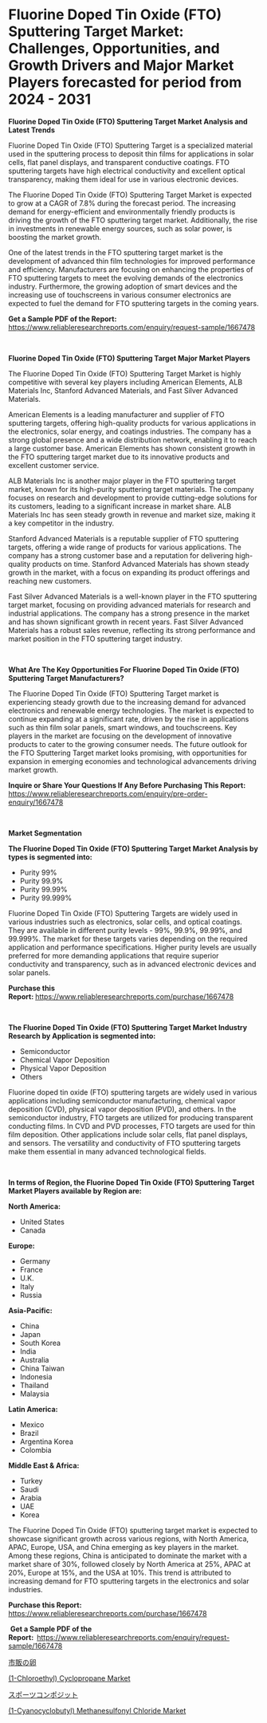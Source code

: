 <p><h1>Fluorine Doped Tin Oxide (FTO) Sputtering Target Market: Challenges, Opportunities, and Growth Drivers and Major Market Players forecasted for period from 2024 - 2031</h1></p><p><strong>Fluorine Doped Tin Oxide (FTO) Sputtering Target Market Analysis and Latest Trends</strong></p>
<p><p>Fluorine Doped Tin Oxide (FTO) Sputtering Target is a specialized material used in the sputtering process to deposit thin films for applications in solar cells, flat panel displays, and transparent conductive coatings. FTO sputtering targets have high electrical conductivity and excellent optical transparency, making them ideal for use in various electronic devices.</p><p>The Fluorine Doped Tin Oxide (FTO) Sputtering Target Market is expected to grow at a CAGR of 7.8% during the forecast period. The increasing demand for energy-efficient and environmentally friendly products is driving the growth of the FTO sputtering target market. Additionally, the rise in investments in renewable energy sources, such as solar power, is boosting the market growth.</p><p>One of the latest trends in the FTO sputtering target market is the development of advanced thin film technologies for improved performance and efficiency. Manufacturers are focusing on enhancing the properties of FTO sputtering targets to meet the evolving demands of the electronics industry. Furthermore, the growing adoption of smart devices and the increasing use of touchscreens in various consumer electronics are expected to fuel the demand for FTO sputtering targets in the coming years.</p></p>
<p><strong>Get a Sample PDF of the Report:&nbsp;</strong> <a href="https://www.reliableresearchreports.com/enquiry/request-sample/1667478">https://www.reliableresearchreports.com/enquiry/request-sample/1667478</a></p>
<p>&nbsp;</p>
<p><strong>Fluorine Doped Tin Oxide (FTO) Sputtering Target Major Market Players</strong></p>
<p><p>The Fluorine Doped Tin Oxide (FTO) Sputtering Target Market is highly competitive with several key players including American Elements, ALB Materials Inc, Stanford Advanced Materials, and Fast Silver Advanced Materials.</p><p>American Elements is a leading manufacturer and supplier of FTO sputtering targets, offering high-quality products for various applications in the electronics, solar energy, and coatings industries. The company has a strong global presence and a wide distribution network, enabling it to reach a large customer base. American Elements has shown consistent growth in the FTO sputtering target market due to its innovative products and excellent customer service.</p><p>ALB Materials Inc is another major player in the FTO sputtering target market, known for its high-purity sputtering target materials. The company focuses on research and development to provide cutting-edge solutions for its customers, leading to a significant increase in market share. ALB Materials Inc has seen steady growth in revenue and market size, making it a key competitor in the industry.</p><p>Stanford Advanced Materials is a reputable supplier of FTO sputtering targets, offering a wide range of products for various applications. The company has a strong customer base and a reputation for delivering high-quality products on time. Stanford Advanced Materials has shown steady growth in the market, with a focus on expanding its product offerings and reaching new customers.</p><p>Fast Silver Advanced Materials is a well-known player in the FTO sputtering target market, focusing on providing advanced materials for research and industrial applications. The company has a strong presence in the market and has shown significant growth in recent years. Fast Silver Advanced Materials has a robust sales revenue, reflecting its strong performance and market position in the FTO sputtering target industry.</p></p>
<p>&nbsp;</p>
<p><strong>What Are The Key Opportunities For Fluorine Doped Tin Oxide (FTO) Sputtering Target Manufacturers?</strong></p>
<p><p>The Fluorine Doped Tin Oxide (FTO) Sputtering Target market is experiencing steady growth due to the increasing demand for advanced electronics and renewable energy technologies. The market is expected to continue expanding at a significant rate, driven by the rise in applications such as thin film solar panels, smart windows, and touchscreens. Key players in the market are focusing on the development of innovative products to cater to the growing consumer needs. The future outlook for the FTO Sputtering Target market looks promising, with opportunities for expansion in emerging economies and technological advancements driving market growth.</p></p>
<p><strong>Inquire or Share Your Questions If Any Before Purchasing This Report:</strong> <a href="https://www.reliableresearchreports.com/enquiry/pre-order-enquiry/1667478">https://www.reliableresearchreports.com/enquiry/pre-order-enquiry/1667478</a></p>
<p>&nbsp;</p>
<p><strong>Market Segmentation</strong></p>
<p><strong>The Fluorine Doped Tin Oxide (FTO) Sputtering Target Market Analysis by types is segmented into:</strong></p>
<p><ul><li>Purity 99%</li><li>Purity 99.9%</li><li>Purity 99.99%</li><li>Purity 99.999%</li></ul></p>
<p><p>Fluorine Doped Tin Oxide (FTO) Sputtering Targets are widely used in various industries such as electronics, solar cells, and optical coatings. They are available in different purity levels - 99%, 99.9%, 99.99%, and 99.999%. The market for these targets varies depending on the required application and performance specifications. Higher purity levels are usually preferred for more demanding applications that require superior conductivity and transparency, such as in advanced electronic devices and solar panels.</p></p>
<p><strong>Purchase this Report:&nbsp;</strong><a href="https://www.reliableresearchreports.com/purchase/1667478">https://www.reliableresearchreports.com/purchase/1667478</a></p>
<p>&nbsp;</p>
<p><strong>The Fluorine Doped Tin Oxide (FTO) Sputtering Target Market Industry Research by Application is segmented into:</strong></p>
<p><ul><li>Semiconductor</li><li>Chemical Vapor Deposition</li><li>Physical Vapor Deposition</li><li>Others</li></ul></p>
<p><p>Fluorine doped tin oxide (FTO) sputtering targets are widely used in various applications including semiconductor manufacturing, chemical vapor deposition (CVD), physical vapor deposition (PVD), and others. In the semiconductor industry, FTO targets are utilized for producing transparent conducting films. In CVD and PVD processes, FTO targets are used for thin film deposition. Other applications include solar cells, flat panel displays, and sensors. The versatility and conductivity of FTO sputtering targets make them essential in many advanced technological fields.</p></p>
<p>&nbsp;</p>
<p><strong>In terms of Region, the Fluorine Doped Tin Oxide (FTO) Sputtering Target Market Players available by Region are:</strong></p>
<p>
    <p> <strong> North America: </strong>
        <ul>
            <li>United States</li>
            <li>Canada</li>
        </ul>
        </p> 
    <p> <strong> Europe: </strong>
        <ul>
            <li>Germany</li>
            <li>France</li>
            <li>U.K.</li>
            <li>Italy</li>
            <li>Russia</li>
        </ul>
        </p> 
    <p> <strong> Asia-Pacific: </strong>
        <ul>
            <li>China</li>
            <li>Japan</li>
            <li>South Korea</li>
            <li>India</li>
            <li>Australia</li>
            <li>China Taiwan</li>
            <li>Indonesia</li>
            <li>Thailand</li>
            <li>Malaysia</li>
        </ul>
        </p> 
    <p> <strong> Latin America: </strong>
        <ul>
            <li>Mexico</li>
            <li>Brazil</li>
            <li>Argentina Korea</li>
            <li>Colombia</li>
        </ul>
        </p> 
    <p> <strong> Middle East & Africa: </strong>
        <ul>
            <li>Turkey</li>
            <li>Saudi</li>
            <li>Arabia</li>
            <li>UAE</li>
            <li>Korea</li>
        </ul>
    </p>
    </p>
<p><p>The Fluorine Doped Tin Oxide (FTO) sputtering target market is expected to showcase significant growth across various regions, with North America, APAC, Europe, USA, and China emerging as key players in the market. Among these regions, China is anticipated to dominate the market with a market share of 30%, followed closely by North America at 25%, APAC at 20%, Europe at 15%, and the USA at 10%. This trend is attributed to increasing demand for FTO sputtering targets in the electronics and solar industries.</p></p>
<p><strong>Purchase this Report: </strong><a href="https://www.reliableresearchreports.com/purchase/1667478">https://www.reliableresearchreports.com/purchase/1667478</a></p>
<p>&nbsp;<strong>Get a Sample PDF of the Report:&nbsp;&nbsp;</strong><a href="https://www.reliableresearchreports.com/enquiry/request-sample/1667478">https://www.reliableresearchreports.com/enquiry/request-sample/1667478</a></p>
<p><strong></strong></p>
<p><p><a href="https://medium.com/@attyourniture/%E5%95%86%E6%A5%AD%E5%8D%B5%E5%B8%82%E5%A0%B4-2031%E5%B9%B4%E3%81%BE%E3%81%A7%E3%81%AE%E6%88%90%E5%8A%9F%E3%81%99%E3%82%8B%E3%83%93%E3%82%B8%E3%83%8D%E3%82%B9%E6%88%A6%E7%95%A5%E3%81%AE%E9%8D%B5-d99be448d1b7">市販の卵</a></p><p><a href="https://github.com/pgtimber/Market-Research-Report-List-1/blob/main/1-chloroethyl-cyclopropane-market.md">(1-Chloroethyl) Cyclopropane Market</a></p><p><a href="https://medium.com/@terrelliemann565620/%E3%82%B9%E3%83%9D%E3%83%BC%E3%83%84%E3%82%B3%E3%83%B3%E3%83%9D%E3%82%B8%E3%83%83%E3%83%88%E5%B8%82%E5%A0%B4-%E6%88%90%E5%8A%9F%E3%81%99%E3%82%8B%E3%83%93%E3%82%B8%E3%83%8D%E3%82%B9%E6%88%A6%E7%95%A5%E3%81%AE%E3%82%AB%E3%82%AE2031%E5%B9%B4%E3%81%BE%E3%81%A7%E3%81%AE%E4%BA%88%E6%B8%AC-9ddad460ba77">スポーツコンポジット</a></p><p><a href="https://github.com/lataunyatinikmelvin59ilbd0dv/Market-Research-Report-List-1/blob/main/1-cyanocyclobutyl-methanesulfonyl-chloride-market.md">(1-Cyanocyclobutyl) Methanesulfonyl Chloride Market</a></p></p>